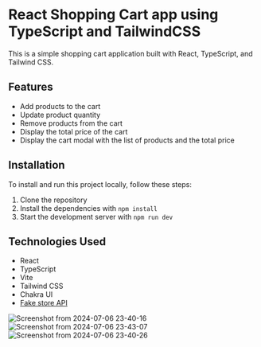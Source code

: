 # React Shopping Cart app using TypeScript and TailwindCSS 

This is a simple shopping cart application built with React, TypeScript, and Tailwind CSS.

## Features

- Add products to the cart
- Update product quantity
- Remove products from the cart
- Display the total price of the cart
- Display the cart modal with the list of products and the total price

## Installation

To install and run this project locally, follow these steps:

1. Clone the repository
2. Install the dependencies with `npm install` 
3. Start the development server with `npm run dev` 

## Technologies Used


- React
- TypeScript
- Vite
- Tailwind CSS
- Chakra UI
- [Fake store API](https://fakestoreapi.com/) 

![Screenshot from 2024-07-06 23-40-16](https://github.com/MahmoudEl3bady/shopping-cart/assets/113212468/f5d24877-7955-4b5a-8aee-b57ddf44ed67)
![Screenshot from 2024-07-06 23-43-07](https://github.com/MahmoudEl3bady/shopping-cart/assets/113212468/318f27fa-b233-4744-93d0-cc5a71835ba3)
![Screenshot from 2024-07-06 23-40-26](https://github.com/MahmoudEl3bady/shopping-cart/assets/113212468/f473e620-c9a0-4597-8001-b040a77183e0)
